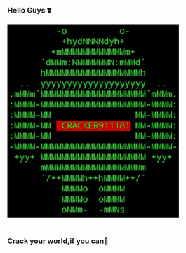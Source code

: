 ### Hello Guys ❣️
	
   
<img src="https://github.com/cracker911181/cracker911181/blob/f0f09b803e73fffddf7b82f54299549ee41098bc/20210907_040954.png"/>
<br>
<br>
<h3>  Crack your world,if you can🖕 </h3>
